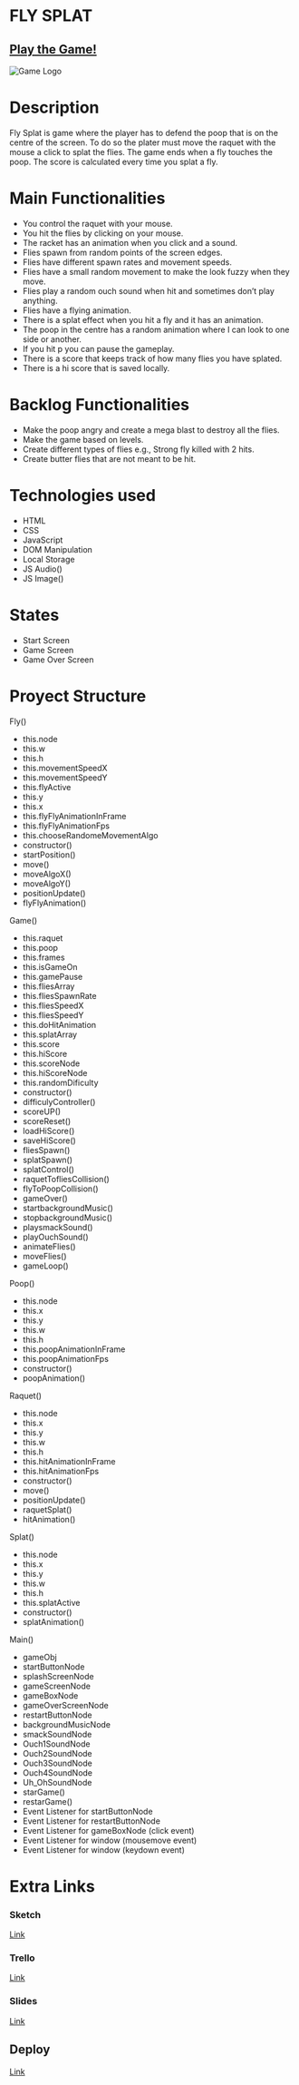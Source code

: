 

# FLY SPLAT

## [Play the Game!](https://kekonline.github.io/Fly_Splat/)

![Game Logo](https://kekonline.github.io/Fly_Splat/images/Logo.png)


# Description

Fly Splat is game where the player has to defend the poop that is on the centre of the screen. To do so the plater must move the raquet with the mouse a click to splat the flies. The game ends when a fly touches the poop. The score is calculated every time you splat a fly.


# Main Functionalities

- You control the raquet with your mouse.
- You hit the flies by clicking on your mouse.
- The racket has an animation when you click and a sound.
- Flies spawn from random points of the screen edges.
- Flies have different spawn rates and movement speeds.
- Flies have a small random movement to make the look fuzzy when they move.
- Flies play a random ouch sound when hit and sometimes don’t play anything.
- Flies have a flying animation.
- There is a splat effect when you hit a fly and it has an animation.
- The poop in the centre has a random animation where I can look to one side or another.
- If you hit p you can pause the gameplay.
- There is a score that keeps track of how many flies you have splated.
- There is a hi score that is saved locally.

# Backlog Functionalities

- Make the poop angry and create a mega blast to destroy all the flies.
- Make the game based on levels.
- Create different types of flies e.g., Strong fly killed with 2 hits.
- Create butter flies that are not meant to be hit.


# Technologies used

- HTML
- CSS
- JavaScript
- DOM Manipulation
- Local Storage
- JS Audio()
- JS Image()

# States

- Start Screen
- Game Screen
- Game Over Screen

# Proyect Structure

Fly()
- this.node
- this.w
- this.h
- this.movementSpeedX
- this.movementSpeedY
- this.flyActive
- this.y
- this.x
- this.flyFlyAnimationInFrame
- this.flyFlyAnimationFps
- this.chooseRandomeMovementAlgo
- constructor()
- startPosition()
- move()
- moveAlgoX()
- moveAlgoY()
- positionUpdate()
- flyFlyAnimation()


Game()
- this.raquet
- this.poop
- this.frames
- this.isGameOn
- this.gamePause
- this.fliesArray
- this.fliesSpawnRate
- this.fliesSpeedX
- this.fliesSpeedY
- this.doHitAnimation
- this.splatArray
- this.score
- this.hiScore
- this.scoreNode
- this.hiScoreNode
- this.randomDificulty
- constructor()
- difficulyController()
- scoreUP()
- scoreReset()
- loadHiScore()
- saveHiScore()
- fliesSpawn()
- splatSpawn()
- splatControl()
- raquetTofliesCollision()
- flyToPoopCollision()
- gameOver()
- startbackgroundMusic()
- stopbackgroundMusic()
- playsmackSound()
- playOuchSound()
- animateFlies()
- moveFlies()
- gameLoop()

Poop()
- this.node
- this.x
- this.y
- this.w
- this.h
- this.poopAnimationInFrame
- this.poopAnimationFps
- constructor()
- poopAnimation()

Raquet()
- this.node
- this.x
- this.y
- this.w
- this.h
- this.hitAnimationInFrame
- this.hitAnimationFps
- constructor()
- move()
- positionUpdate()
- raquetSplat()
- hitAnimation()

Splat()
- this.node
- this.x
- this.y
- this.w
- this.h
- this.splatActive
- constructor()
- splatAnimation()

Main()
- gameObj
- startButtonNode
- splashScreenNode
- gameScreenNode
- gameBoxNode
- gameOverScreenNode
- restartButtonNode
- backgroundMusicNode
- smackSoundNode
- Ouch1SoundNode
- Ouch2SoundNode
- Ouch3SoundNode
- Ouch4SoundNode
- Uh_OhSoundNode
- starGame()
- restarGame()
- Event Listener for startButtonNode
- Event Listener for restartButtonNode
- Event Listener for gameBoxNode (click event)
- Event Listener for window (mousemove event)
- Event Listener for window (keydown event)


# Extra Links 

### Sketch
[Link](https://kekonline.github.io/Fly_Splat/Idea/Fly_Splat.jpg)

### Trello
[Link](https://trello.com/invite/b/KHOYvy7Y/ATTI89c45e7f0aecc4f306ab00d956c15f41AD86AC44/fly-splat)

### Slides
[Link](https://docs.google.com/presentation/d/1BZLYBqqnliW_XrIxXUIWIJcMXlSvFyNiAnQ2KgbL4wk/edit?usp=sharing)

## Deploy
[Link](https://kekonline.github.io/Fly_Splat/)